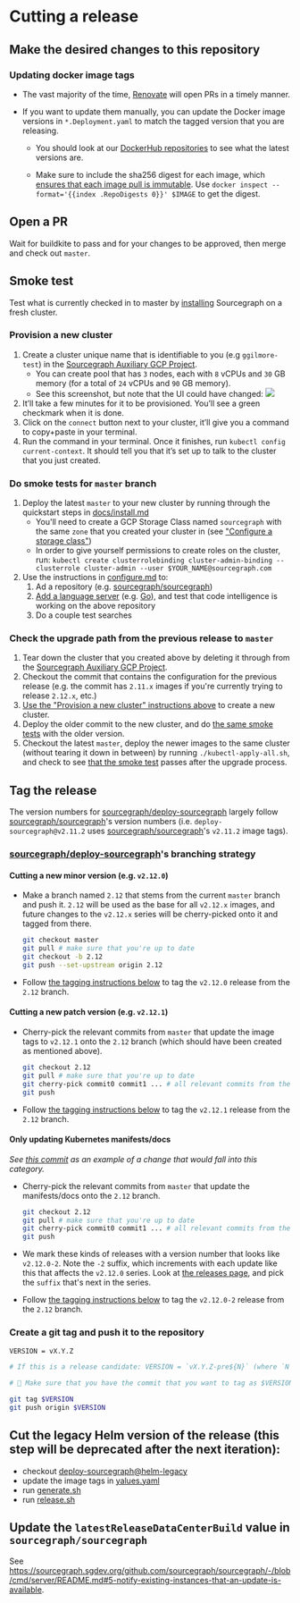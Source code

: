 # Cutting a release

## Make the desired changes to this repository

### Updating docker image tags

- The vast majority of the time, [Renovate](https://renovatebot.com/docs/docker/) will open PRs in a timely manner.

- If you want to update them manually, you can update the Docker image versions in `*.Deployment.yaml` to match the tagged version that you are releasing.

  - You should look at our [DockerHub repositories](https://hub.docker.com/r/sourcegraph/) to see what the latest versions are.

  - Make sure to include the sha256 digest for each image, which [ensures that each image pull is immutable](https://renovatebot.com/docs/docker/#digest-pinning). Use `docker inspect --format='{{index .RepoDigests 0}}' $IMAGE` to get the digest.

## Open a PR

Wait for buildkite to pass and for your changes to be approved, then merge and check out `master`.

## Smoke test

Test what is currently checked in to master by [installing](docs/install.md) Sourcegraph on a fresh cluster.

### Provision a new cluster

1.  Create a cluster unique name that is identifiable to you (e.g `ggilmore-test`) in the [Sourcegraph Auxiliary GCP Project](https://console.cloud.google.com/kubernetes/list?project=sourcegraph-server&organizationId=1006954638239).
    - You can create pool that has `3` nodes, each with `8` vCPUs and `30` GB memory (for a total of `24` vCPUs and `90` GB memory).
    - See this screenshot, but note that the UI could have changed: ![](https://imgur.com/RuCyGX2.png)
1.  It’ll take a few minutes for it to be provisioned. You’ll see a green checkmark when it is done.
1.  Click on the `connect` button next to your cluster, it’ll give you a command to copy+paste in your terminal.
1.  Run the command in your terminal. Once it finishes, run `kubectl config current-context`. It should tell you that it’s set up to talk to the cluster that you just created.

### Do smoke tests for `master` branch

1. Deploy the latest `master` to your new cluster by running through the quickstart steps in [docs/install.md](docs/install.md)
   - You'll need to create a GCP Storage Class named `sourcegraph` with the same `zone` that you created your cluster in (see ["Configure a storage class"](docs/configure.md#Configure-a-storage-class))
   - In order to give yourself permissions to create roles on the cluster, run: `kubectl create clusterrolebinding cluster-admin-binding --clusterrole cluster-admin --user $YOUR_NAME@sourcegraph.com`
1. Use the instructions in [configure.md](docs/configure.md) to:
   1. Ad a repository (e.g. [sourcegraph/sourcegraph](https://github.com/sourcegraph/sourcegraph))
   1. [Add a language server](docs/configure.md#Configure-language-servers) (e.g. [Go](configure/xlang/go/README.md)), and test that code intelligence is working on the above repository
   1. Do a couple test searches

### Check the upgrade path from the previous release to `master`

1. Tear down the cluster that you created above by deleting it through from the [Sourcegraph Auxiliary GCP Project](https://console.cloud.google.com/kubernetes/list?project=sourcegraph-server&organizationId=1006954638239).
1. Checkout the commit that contains the configuration for the previous release (e.g. the commit has `2.11.x` images if you're currently trying to release `2.12.x`, etc.)
1. [Use the "Provision a new cluster" instructions above](#Provision-a-new-cluster) to create a new cluster.
1. Deploy the older commit to the new cluster, and do [the same smoke tests](#Do-smoke-tests-for-master-branch) with the older version.
1. Checkout the latest `master`, deploy the newer images to the same cluster (without tearing it down in between) by running `./kubectl-apply-all.sh`, and check to see [that the smoke test](#Do-smoke-tests-for-master-branch) passes after the upgrade process.

## Tag the release

The version numbers for [sourcegraph/deploy-sourcegraph](https://github.com/sourcegraph/deploy-sourcegraph) largely follow [sourcegraph/sourcegraph](https://github.com/sourcegraph/sourcegraph)'s version numbers (i.e. `deploy-sourcegraph@v2.11.2` uses [sourcegraph/sourcegraph](https://github.com/sourcegraph/sourcegraph)'s `v2.11.2` image tags).

### [sourcegraph/deploy-sourcegraph](https://github.com/sourcegraph/deploy-sourcegraph)'s branching strategy

#### Cutting a new minor version (e.g. `v2.12.0`)

- Make a branch named `2.12` that stems from the current `master` branch and push it. `2.12` will be used as the base for all `v2.12.x` images, and future changes to the `v2.12.x` series will be cherry-picked onto it and tagged from there.

  ```bash
  git checkout master
  git pull # make sure that you're up to date
  git checkout -b 2.12
  git push --set-upstream origin 2.12
  ```

- Follow [the tagging instructions below](#Create-a-git-tag-and-push-it-to-the-repository) to tag the `v2.12.0` release from the `2.12` branch.

#### Cutting a new patch version (e.g. `v2.12.1`)

- Cherry-pick the relevant commits from `master` that update the image tags to `v2.12.1` onto the `2.12` branch (which should have been created as mentioned above).

  ```bash
  git checkout 2.12
  git pull # make sure that you're up to date
  git cherry-pick commit0 commit1 ... # all relevant commits from the master branch
  git push
  ```

- Follow [the tagging instructions below](#Create-a-git-tag-and-push-it-to-the-repository) to tag the `v2.12.1` release from the `2.12` branch.

#### Only updating Kubernetes manifests/docs

_See [this commit](https://github.com/sourcegraph/deploy-sourcegraph/commit/1d1846f67c01ad2a81741cf95ee867405d3de3ab) as an example of a change that would fall into this category._

- Cherry-pick the relevant commits from `master` that update the manifests/docs onto the `2.12` branch.

  ```bash
  git checkout 2.12
  git pull # make sure that you're up to date
  git cherry-pick commit0 commit1 ... # all relevant commits from the master branch
  git push
  ```

- We mark these kinds of releases with a version number that looks like `v2.12.0-2`. Note the `-2` suffix, which increments with each update like this that affects the `v2.12.0` series. Look at [the releases page](https://github.com/sourcegraph/deploy-sourcegraph/releases), and pick the `suffix` that's next in the series.

- Follow [the tagging instructions below](#Create-a-git-tag-and-push-it-to-the-repository) to tag the `v2.12.0-2` release from the `2.12` branch.

### Create a git tag and push it to the repository

```bash
VERSION = vX.Y.Z

# If this is a release candidate: VERSION = `vX.Y.Z-pre${N}` (where `N` starts at 0 and increments as you test/cut new versions)

# 🚨 Make sure that you have the commit that you want to tag as $VERSION checked out!

git tag $VERSION
git push origin $VERSION
```

## Cut the legacy Helm version of the release (this step will be deprecated after the next iteration):

- checkout [deploy-sourcegraph@helm-legacy](https://github.com/sourcegraph/deploy-sourcegraph/tree/helm-legacy)
- update the image tags in [yalues.yaml](https://github.com/sourcegraph/deploy-sourcegraph/blob/helm-legacy/values.yaml)
- run [generate.sh](https://github.com/sourcegraph/deploy-sourcegraph/blob/helm-legacy/generate.sh)
- run [release.sh](https://github.com/sourcegraph/deploy-sourcegraph/blob/helm-legacy/release.sh)

## Update the `latestReleaseDataCenterBuild` value in `sourcegraph/sourcegraph`

See https://sourcegraph.sgdev.org/github.com/sourcegraph/sourcegraph/-/blob/cmd/server/README.md#5-notify-existing-instances-that-an-update-is-available.
